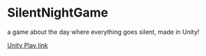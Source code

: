 # SilentNightGame
a game about the day where everything goes silent, made in Unity!

[Unity Play link](https://play.unity.com/mg/other/silent-night)
